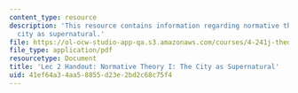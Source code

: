 ```yaml
---
content_type: resource
description: 'This resource contains information regarding normative theory I: the
  city as supernatural.'
file: https://ol-ocw-studio-app-qa.s3.amazonaws.com/courses/4-241j-theory-of-city-form-spring-2013/41ef64a34aa58855d23e2bd2c68c75f4_MIT4_241JS13_handout2.pdf
file_type: application/pdf
resourcetype: Document
title: 'Lec 2 Handout: Normative Theory I: The City as Supernatural'
uid: 41ef64a3-4aa5-8855-d23e-2bd2c68c75f4
---
```

